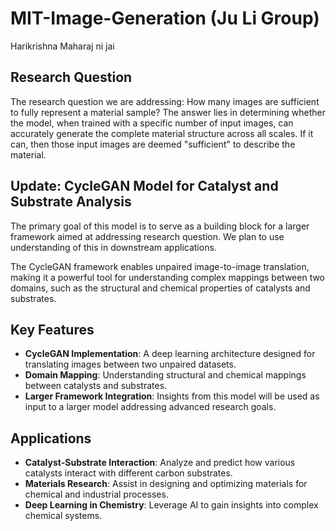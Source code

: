 # MIT-Image-Generation (Ju Li Group)
Harikrishna Maharaj ni jai
## Research Question
The research question we are addressing: How many images are sufficient to fully represent a material sample? 
The answer lies in determining whether the model, when trained with a specific number of input images, can accurately generate the complete material structure across all scales. If it can, then those input images are deemed "sufficient" to describe the material.

## Update: CycleGAN Model for Catalyst and Substrate Analysis

The primary goal of this model is to serve as a building block for a larger framework aimed at addressing research question. We plan to use understanding of this in downstream applications. 

The CycleGAN framework enables unpaired image-to-image translation, making it a powerful tool for understanding complex mappings between two domains, such as the structural and chemical properties of catalysts and substrates.

## Key Features
- **CycleGAN Implementation**: A deep learning architecture designed for translating images between two unpaired datasets.
- **Domain Mapping**: Understanding structural and chemical mappings between catalysts and substrates.
- **Larger Framework Integration**: Insights from this model will be used as input to a larger model addressing advanced research goals.

## Applications
- **Catalyst-Substrate Interaction**: Analyze and predict how various catalysts interact with different carbon substrates.
- **Materials Research**: Assist in designing and optimizing materials for chemical and industrial processes.
- **Deep Learning in Chemistry**: Leverage AI to gain insights into complex chemical systems.




